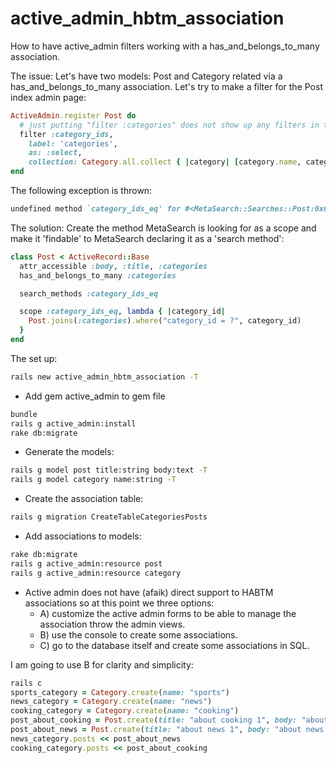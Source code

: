 active_admin_hbtm_association
=============================

How to have active_admin filters working with a has_and_belongs_to_many association.

The issue:
Let's have two models: Post and Category related via a has_and_belongs_to_many association.
Let's try to make a filter for the Post index admin page:

```ruby
ActiveAdmin.register Post do
  # just putting "filter :categories" does not show up any filters in the view.
  filter :category_ids,
    label: 'categories',
    as: :select,
    collection: Category.all.collect { |category| [category.name, category.id] }
end
```

The following exception is thrown:

```ruby
undefined method `category_ids_eq' for #<MetaSearch::Searches::Post:0x007fcc483bf918>
```

The solution:
Create the method MetaSearch is looking for as a scope and make it 'findable' to MetaSearch declaring it as a 'search method':

```ruby
class Post < ActiveRecord::Base
  attr_accessible :body, :title, :categories
  has_and_belongs_to_many :categories

  search_methods :category_ids_eq

  scope :category_ids_eq, lambda { |category_id|
    Post.joins(:categories).where("category_id = ?", category_id)
  }
end
```


The set up:
```bash
rails new active_admin_hbtm_association -T
```
- Add gem active_admin to gem file

```bash
bundle
rails g active_admin:install
rake db:migrate
```

- Generate the models:

```bash
rails g model post title:string body:text -T
rails g model category name:string -T
``` 

- Create the association table:

```bash
rails g migration CreateTableCategoriesPosts
```
- Add associations to models:

```bash
rake db:migrate
rails g active_admin:resource post
rails g active_admin:resource category
```

- Active admin does not have (afaik) direct support to HABTM associations so at this point we three options:
  - A) customize the active admin forms to be able to manage the association throw the admin views.
  - B) use the console to create some associations.
  - C) go to the database itself and create some associations in SQL.

I am going to use B for clarity and simplicity:

```ruby
rails c
sports_category = Category.create(name: "sports")
news_category = Category.create(name: "news")
cooking_category = Category.create(name: "cooking")
post_about_cooking = Post.create(title: "about cooking 1", body: "about cooking 1 body")
post_about_news = Post.create(title: "about news 1", body: "about news 1 body")
news_category.posts << post_about_news
cooking_category.posts << post_about_cooking
```

